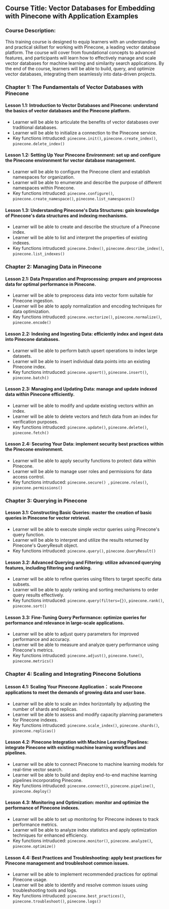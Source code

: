 ## Course Title: Vector Databases for Embedding with Pinecone with Application Examples
###
####
### Course Description:
This training course is designed to equip learners with an understanding and practical skillset for working with Pinecone, a leading vector database platform. The course will cover from foundational concepts to advanced features, and participants will learn how to effectively manage and scale vector databases for machine learning and similarity search applications. By the end of the course, learners will be able to build, query, and optimize vector databases, integrating them seamlessly into data-driven projects.


 
### Chapter 1: The Fundamentals of Vector Databases with Pinecone

#### Lesson 1.1: Introduction to Vector Databases and Pinecone: understand the basics of vector databases and the Pinecone platform.
* Learner will be able to articulate the benefits of vector databases over traditional databases.
* Learner will be able to initialize a connection to the Pinecone service.
* Key functions intruduced: ```pinecone.init()```, ```pinecone.create_index()```, ```pinecone.delete_index()```

#### Lesson 1.2: Setting Up Your Pinecone Environment: set up and configure the Pinecone environment for vector database management.
* Learner will be able to configure the Pinecone client and establish namespaces for organization.
* Learner will be able to enumerate and describe the purpose of different namespaces within Pinecone.
* Key functions intruduced: ```pinecone.configure()```, ```pinecone.create_namespace()```, ```pinecone.list_namespaces()```

#### Lesson 1.3: Understanding Pinecone's Data Structures: gain knowledge of Pinecone's data structures and indexing mechanisms.
* Learner will be able to create and describe the structure of a Pinecone index.
* Learner will be able to list and interpret the properties of existing indexes.
* Key functions intruduced: ```pinecone.Index()```, ```pinecone.describe_index()```, ```pinecone.list_indexes()```


 
### Chapter 2: Managing Data in Pinecone

#### Lesson 2.1: Data Preparation and Preprocessing: prepare and preprocess data for optimal performance in Pinecone.
* Learner will be able to preprocess data into vector form suitable for Pinecone ingestion.
* Learner will be able to apply normalization and encoding techniques for data optimization.
* Key functions intruduced: ```pinecone.vectorize()```, ```pinecone.normalize()```, ```pinecone.encode()```

#### Lesson 2.2: Indexing and Ingesting Data: efficiently index and ingest data into Pinecone databases.
* Learner will be able to perform batch upsert operations to index large datasets.
* Learner will be able to insert individual data points into an existing Pinecone index.
* Key functions intruduced: ```pinecone.upsert()```, ```pinecone.insert()```, ```pinecone.batch()```

#### Lesson 2.3: Managing and Updating Data: manage and update indexed data within Pinecone efficiently.
* Learner will be able to modify and update existing vectors within an index.
* Learner will be able to delete vectors and fetch data from an index for verification purposes.
* Key functions intruduced: ```pinecone.update()```, ```pinecone.delete()```, ```pinecone.fetch()```

#### Lesson 2.4: Securing Your Data: implement security best practices within the Pinecone environment.
* Learner will be able to apply security functions to protect data within Pinecone.
* Learner will be able to manage user roles and permissions for data access control.
* Key functions intruduced: ```pinecone.secure() ```, ```pinecone.roles()```, ```pinecone.permissions()```

### Chapter 3: Querying in Pinecone

#### Lesson 3.1: Constructing Basic Queries: master the creation of basic queries in Pinecone for vector retrieval.
* Learner will be able to execute simple vector queries using Pinecone's query function.
* Learner will be able to interpret and utilize the results returned by Pinecone's QueryResult object.
* Key functions intruduced: ```pinecone.query()```, ```pinecone.QueryResult()```

#### Lesson 3.2: Advanced Querying and Filtering: utilize advanced querying features, including filtering and ranking.
* Learner will be able to refine queries using filters to target specific data subsets.
* Learner will be able to apply ranking and sorting mechanisms to order query results effectively.
* Key functions intruduced: ```pinecone.query(filters={})```, ```pinecone.rank()```, ```pinecone.sort()```

#### Lesson 3.3: Fine-Tuning Query Performance: optimize queries for performance and relevance in large-scale applications.
* Learner will be able to adjust query parameters for improved performance and accuracy.
* Learner will be able to measure and analyze query performance using Pinecone's metrics.
* Key functions intruduced: ```pinecone.adjust()```, ```pinecone.tune()```, ```pinecone.metrics()```
 


### Chapter 4: Scaling and Integrating Pinecone Solutions

#### Lesson 4.1: Scaling Your Pinecone Application： scale Pinecone applications to meet the demands of growing data and user base.
* Learner will be able to scale an index horizontally by adjusting the number of shards and replicas.
* Learner will be able to assess and modify capacity planning parameters for Pinecone indexes.
* Key functions intruduced: ```pinecone.scale_index()```, ```pinecone.shards()```, ```pinecone.replicas()```

#### Lesson 4.2: Pinecone Integration with Machine Learning Pipelines: integrate Pinecone with existing machine learning workflows and pipelines.
* Learner will be able to connect Pinecone to machine learning models for real-time vector search.
* Learner will be able to build and deploy end-to-end machine learning pipelines incorporating Pinecone.
* Key functions intruduced: ```pinecone.connect()```, ```pinecone.pipeline()```, ```pinecone.deploy()```

#### Lesson 4.3: Monitoring and Optimization: monitor and optimize the performance of Pinecone indexes.
* Learner will be able to set up monitoring for Pinecone indexes to track performance metrics.
* Learner will be able to analyze index statistics and apply optimization techniques for enhanced efficiency.
* Key functions intruduced: ```pinecone.monitor()```, ```pinecone.analyze()```, ```pinecone.optimize()```

#### Lesson 4.4: Best Practices and Troubleshooting: apply best practices for Pinecone management and troubleshoot common issues.
* Learner will be able to implement recommended practices for optimal Pinecone usage.
* Learner will be able to identify and resolve common issues using troubleshooting tools and logs.
* Key functions intruduced: ```pinecone.best_practices()```, ```pinecone.troubleshoot()```, ```pinecone.logs()```
